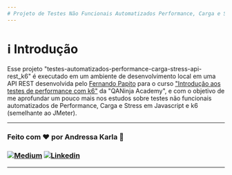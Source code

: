 ```yaml
---
# Projeto de Testes Não Funcionais Automatizados Performance, Carga e Stress | k6 | Javascript :test_tube:
---
```

# :information_source: Introdução
Esse projeto "testes-automatizados-performance-carga-stress-api-rest_k6" é executado em um ambiente de desenvolvimento local em uma API REST desenvolvida pelo [Fernando Papito](https://www.linkedin.com/in/papitoio/) para o curso ["Introdução aos testes de performance com k6"](https://www.youtube.com/watch?v=6n69I_l3FEM&list=PLn2i8I7W73irNVpzHDU2oKWCKLa2VPWEx) da "QANinja Academy", e com o objetivo de me aprofundar um pouco mais nos estudos sobre testes não funcionais automatizados de Performance, Carga e Stress em Javascript e k6 (semelhante ao JMeter).

---
### Feito com ❤️ por Andressa Karla :wave: 

### [![Medium](https://img.shields.io/badge/-Medium-595D60?style=plastic&logo=Medium&logoColor=white&link=https://medium.com/@andressakarla)](https://medium.com/@andressakarla) [![Linkedin](https://img.shields.io/badge/-LinkedIn-595D60?style=plastic&logo=Linkedin&logoColor=white&link=https://www.linkedin.com/in/andressakarla/)](https://www.linkedin.com/in/andressakarla/)

---
